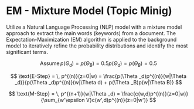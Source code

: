 
# EM - Mixture Model (Topic Minig)

Utilize a Natural Language Processing (NLP) model with a mixture model approach to extract the main words (keywords) from a document. The Expectation-Maximization (EM) algorithm is applied to the background model to iteratively refine the probability distributions and identify the most significant terms.

$$
    \text{Assume} \, p(\Theta _d)=p(\Theta _B) = 0.5p(\Theta _d)=p(\Theta _B) = 0.5
$$

$$
    \text{E-Step} = \, p^{(n)}(z=0|w) = \frac{p(\Theta _d)p^{(n)}(w|\Theta _d)}{p(\Theta _d)p^{(n)}(w|\Theta d) + p(\Theta _B)p(w|\Theta B)}
$$

$$
    \text{M-Step} = \, p^{(n+1)}(w|\Theta _d) = \frac{c(w,d)p^{(n)}(z=0|w)}{\sum_{w'\epsilon V}c(w',d)p^{(n)}(z=0|w')}
$$



